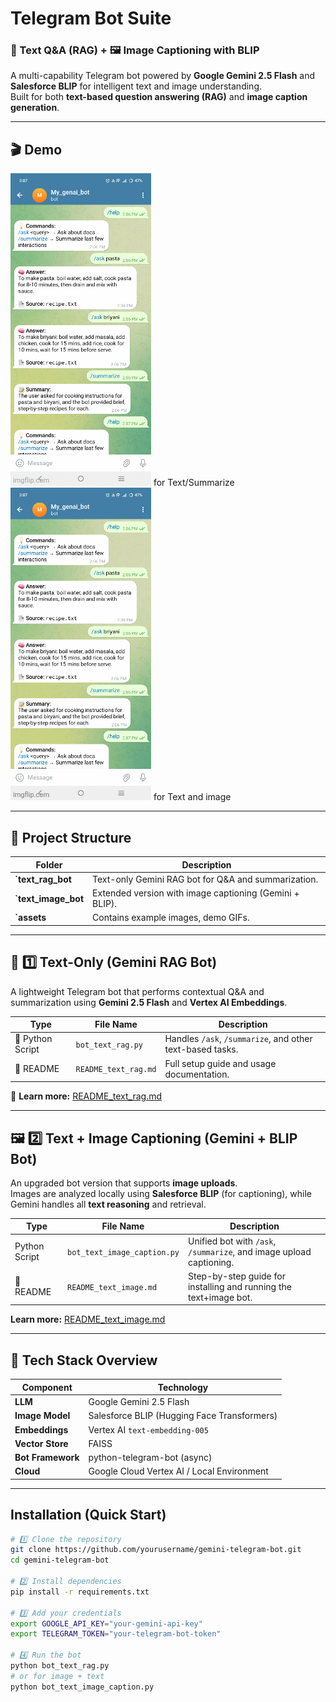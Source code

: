 # Telegram Bot Suite  
### 🧠 Text Q&A (RAG) + 🖼️ Image Captioning with BLIP  

A multi-capability Telegram bot powered by **Google Gemini 2.5 Flash** and **Salesforce BLIP** for intelligent text and image understanding.  
Built for both **text-based question answering (RAG)** and **image caption generation**.

---

## 🎬 Demo

![Demo GIF](Demo1.gif) for Text/Summarize
![Demo GIF](Demo2.gif) for Text and image 

---

## 📂 Project Structure

| Folder | Description |
|--------|--------------|
| **`text_rag_bot** | Text-only Gemini RAG bot for Q&A and summarization. |
| **`text_image_bot** | Extended version with image captioning (Gemini + BLIP). |
| **`assets** | Contains example images, demo GIFs. |

---

## 🧩 1️⃣ Text-Only (Gemini RAG Bot)

A lightweight Telegram bot that performs contextual Q&A and summarization using **Gemini 2.5 Flash** and **Vertex AI Embeddings**.

| Type | File Name | Description |
|------|------------|--------------|
| 🐍 Python Script | `bot_text_rag.py` | Handles `/ask`, `/summarize`, and other text-based tasks. |
| 📘 README | `README_text_rag.md` | Full setup guide and usage documentation. |

📖 **Learn more:** [README_text_rag.md](README_text_rag.md)

---

## 🖼️ 2️⃣ Text + Image Captioning (Gemini + BLIP Bot)

An upgraded bot version that supports **image uploads**.  
Images are analyzed locally using **Salesforce BLIP** (for captioning), while Gemini handles all **text reasoning** and retrieval.

| Type | File Name | Description |
|------|------------|--------------|
|  Python Script | `bot_text_image_caption.py` | Unified bot with `/ask`, `/summarize`, and image upload captioning. |
| 📘 README | `README_text_image.md` | Step-by-step guide for installing and running the text+image bot. |

 **Learn more:** [README_text_image.md](README_text_image_caption.md)

---

## 🧠 Tech Stack Overview

| Component | Technology |
|------------|-------------|
| **LLM** | Google Gemini 2.5 Flash |
| **Image Model** | Salesforce BLIP (Hugging Face Transformers) |
| **Embeddings** | Vertex AI `text-embedding-005` |
| **Vector Store** | FAISS |
| **Bot Framework** | python-telegram-bot (async) |
| **Cloud** | Google Cloud Vertex AI / Local Environment |

---

##  Installation (Quick Start)

```bash
# 1️⃣ Clone the repository
git clone https://github.com/yourusername/gemini-telegram-bot.git
cd gemini-telegram-bot

# 2️⃣ Install dependencies
pip install -r requirements.txt

# 3️⃣ Add your credentials
export GOOGLE_API_KEY="your-gemini-api-key"
export TELEGRAM_TOKEN="your-telegram-bot-token"

# 4️⃣ Run the bot
python bot_text_rag.py
# or for image + text
python bot_text_image_caption.py
